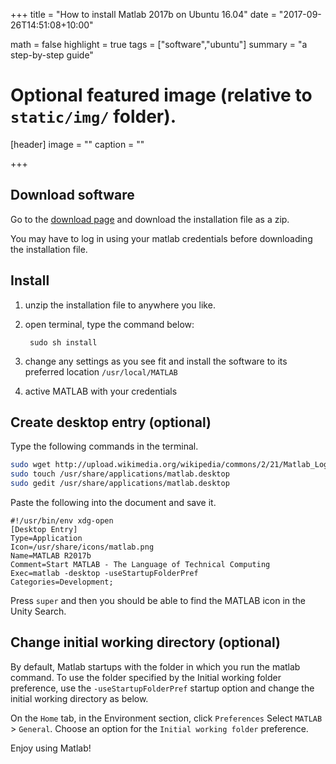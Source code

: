 +++
title = "How to install Matlab 2017b on Ubuntu 16.04"
date = "2017-09-26T14:51:08+10:00"

math = false
highlight = true
tags = ["software","ubuntu"]
summary = "a step-by-step guide"
# Optional featured image (relative to `static/img/` folder).
[header]
image = ""
caption = ""

+++

## Download software
Go to the [download page](https://au.mathworks.com/downloads/) and download the installation file as a zip.

You may have to log in using your matlab credentials before downloading the installation file.

## Install
1. unzip the installation file to anywhere you like.
2. open terminal, type the command below:
		
		sudo sh install

3.  change any settings as you see fit and install the software to its preferred location `/usr/local/MATLAB`
4. active MATLAB with your credentials

## Create desktop entry (optional)
Type the following commands in the terminal.

```sh
sudo wget http://upload.wikimedia.org/wikipedia/commons/2/21/Matlab_Logo.png -O /usr/share/icons/matlab.png
sudo touch /usr/share/applications/matlab.desktop
sudo gedit /usr/share/applications/matlab.desktop
```
Paste the following into the document and save it.

```
#!/usr/bin/env xdg-open
[Desktop Entry]
Type=Application
Icon=/usr/share/icons/matlab.png
Name=MATLAB R2017b
Comment=Start MATLAB - The Language of Technical Computing
Exec=matlab -desktop -useStartupFolderPref
Categories=Development;
```

Press `super` and then you should be able to find the MATLAB icon in the Unity Search.

## Change initial working directory (optional)

By default, Matlab startups with the folder in which you run the matlab command. To use the folder specified by the Initial working folder preference, use the `-useStartupFolderPref` startup option and change the initial working directory as below.


On the `Home` tab, in the Environment section, click `Preferences` Select `MATLAB` > `General`. Choose an option for the `Initial working folder` preference.

Enjoy using Matlab!



